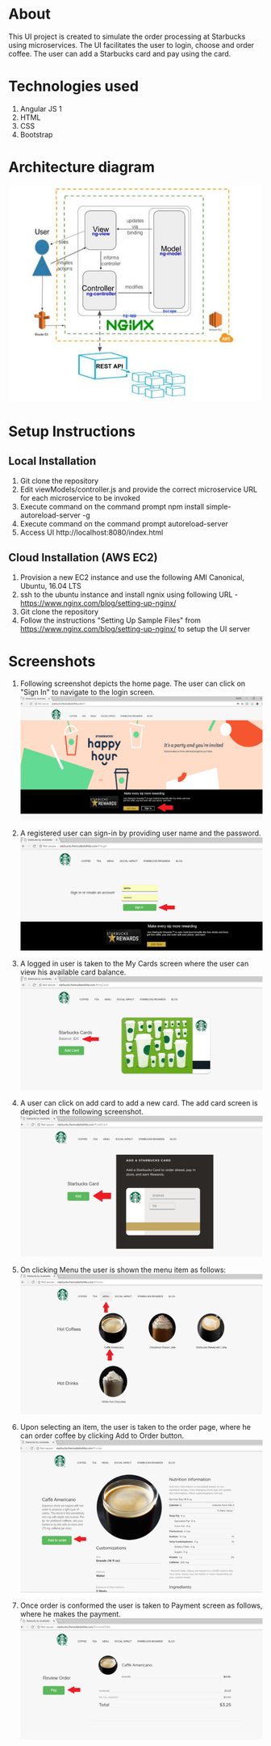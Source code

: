 # About
This UI project is created to simulate the order processing at Starbucks using microservices. The UI facilitates the user to login, choose and order coffee. The user can add a Starbucks card and pay using the card. 

# Technologies used
1. Angular JS 1
2. HTML 
3. CSS
4. Bootstrap

# Architecture diagram
![alt text](UIArch.jpg "UI Architecture")

# Setup Instructions
## Local Installation
1. Git clone the repository
2. Edit viewModels/controller.js and provide the correct microservice URL for each microservice to be invoked
3. Execute command on the command prompt npm install simple-autoreload-server -g
4. Execute command on the command prompt autoreload-server
5. Access UI http://localhost:8080/index.html

## Cloud Installation (AWS EC2)
1. Provision a new EC2 instance and use the following AMI Canonical, Ubuntu, 16.04 LTS
2. ssh to the ubuntu instance and install ngnix using following URL - https://www.nginx.com/blog/setting-up-nginx/
3. Git clone the repository 
4. Follow the instructions "Setting Up Sample Files" from https://www.nginx.com/blog/setting-up-nginx/ to setup the UI server

# Screenshots
1. Following screenshot depicts the home page. The user can click on "Sign In" to navigate to the login screen.
![Alt text](screenshots/1.png)

2. A registered user can sign-in by providing user name and the password.
![Alt text](screenshots/2.png)

3. A logged in user is taken to the My Cards screen where the user can view his available card balance.
![Alt text](screenshots/3.png)

4. A user can click on add card to add a new card. The add card screen is depicted in the following screenshot.
![Alt text](screenshots/4.png)

5. On clicking Menu the user is shown the menu item as follows:
![Alt text](screenshots/5.png)

6. Upon selecting an item, the user is taken to the order page, where he can order coffee by clicking Add to Order button.
![Alt text](screenshots/6.png)

7. Once order is conformed the user is taken to Payment screen as follows, where he makes the payment.
![Alt text](screenshots/7.png)
